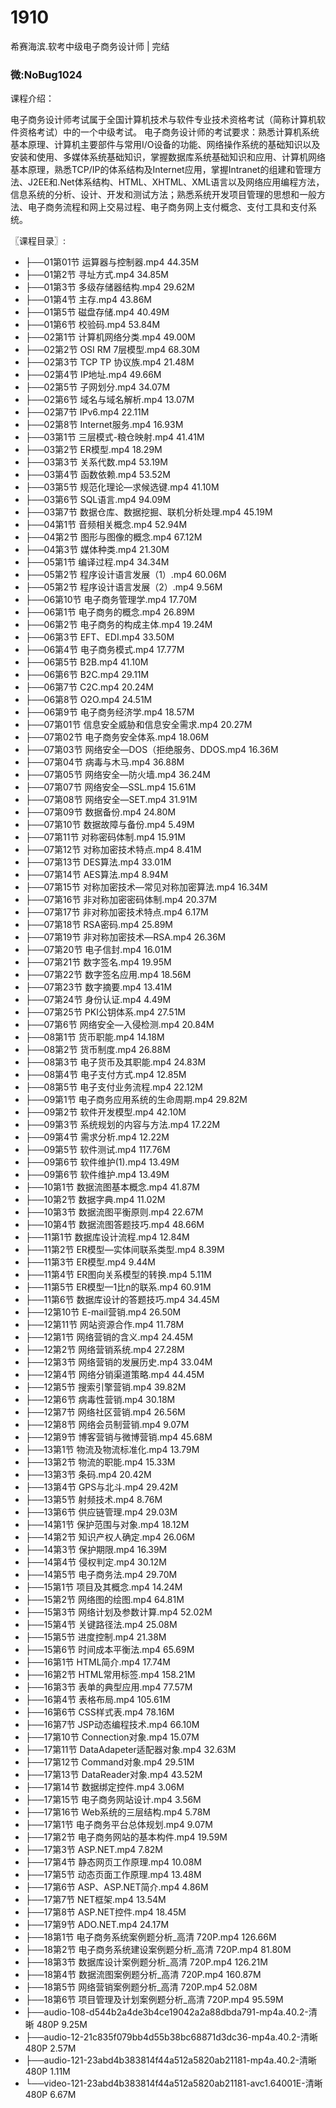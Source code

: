 # 1910
希赛海滨.软考中级电子商务设计师 | 完结
### 微:NoBug1024 


课程介绍：

电子商务设计师考试属于全国计算机技术与软件专业技术资格考试（简称计算机软件资格考试）中的一个中级考试。
电子商务设计师的考试要求：熟悉计算机系统基本原理、计算机主要部件与常用I/O设备的功能、网络操作系统的基础知识以及安装和使用、多媒体系统基础知识，掌握数据库系统基础知识和应用、计算机网络基本原理，熟悉TCP/IP的体系结构及Internet应用，掌握Intranet的组建和管理方法、J2EE和.Net体系结构、HTML、XHTML、XML语言以及网络应用编程方法，信息系统的分析、设计、开发和测试方法；熟悉系统开发项目管理的思想和一般方法、电子商务流程和网上交易过程、电子商务网上支付概念、支付工具和支付系统。

〖课程目录〗:

- ├──01第01节 运算器与控制器.mp4  44.35M
- ├──01第2节 寻址方式.mp4  34.85M
- ├──01第3节 多级存储器结构.mp4  29.62M
- ├──01第4节 主存.mp4  43.86M
- ├──01第5节 磁盘存储.mp4  40.49M
- ├──01第6节 校验码.mp4  53.84M
- ├──02第1节 计算机网络分类.mp4  49.00M
- ├──02第2节 OSI RM 7层模型.mp4  68.30M
- ├──02第3节 TCP TP 协议族.mp4  21.48M
- ├──02第4节 IP地址.mp4  49.66M
- ├──02第5节 子网划分.mp4  34.07M
- ├──02第6节 域名与域名解析.mp4  13.07M
- ├──02第7节 IPv6.mp4  22.11M
- ├──02第8节 Internet服务.mp4  16.93M
- ├──03第1节 三层模式-粮仓映射.mp4  41.41M
- ├──03第2节 ER模型.mp4  18.29M
- ├──03第3节 关系代数.mp4  53.19M
- ├──03第4节 函数依赖.mp4  53.52M
- ├──03第5节 规范化理论—求候选键.mp4  41.10M
- ├──03第6节 SQL语言.mp4  94.09M
- ├──03第7节 数据仓库、数据挖掘、联机分析处理.mp4  45.19M
- ├──04第1节 音频相关概念.mp4  52.94M
- ├──04第2节 图形与图像的概念.mp4  67.12M
- ├──04第3节 媒体种类.mp4  21.30M
- ├──05第1节 编译过程.mp4  34.34M
- ├──05第2节 程序设计语言发展（1）.mp4  60.06M
- ├──05第2节 程序设计语言发展（2）.mp4  9.56M
- ├──06第10节 电子商务管理学.mp4  17.70M
- ├──06第1节 电子商务的概念.mp4  26.89M
- ├──06第2节 电子商务的构成主体.mp4  19.24M
- ├──06第3节 EFT、EDI.mp4  33.50M
- ├──06第4节 电子商务模式.mp4  17.77M
- ├──06第5节 B2B.mp4  41.10M
- ├──06第6节 B2C.mp4  29.11M
- ├──06第7节 C2C.mp4  20.24M
- ├──06第8节 O2O.mp4  24.51M
- ├──06第9节 电子商务经济学.mp4  18.57M
- ├──07第01节 信息安全威胁和信息安全需求.mp4  20.27M
- ├──07第02节 电子商务安全体系.mp4  18.06M
- ├──07第03节 网络安全—DOS（拒绝服务、DDOS.mp4  16.36M
- ├──07第04节 病毒与木马.mp4  36.88M
- ├──07第05节 网络安全—防火墙.mp4  36.24M
- ├──07第07节 网络安全—SSL.mp4  15.61M
- ├──07第08节 网络安全—SET.mp4  31.91M
- ├──07第09节 数据备份.mp4  24.80M
- ├──07第10节 数据故障与备份.mp4  5.49M
- ├──07第11节 对称密码体制.mp4  15.91M
- ├──07第12节 对称加密技术特点.mp4  8.41M
- ├──07第13节 DES算法.mp4  33.01M
- ├──07第14节 AES算法.mp4  8.94M
- ├──07第15节 对称加密技术—常见对称加密算法.mp4  16.34M
- ├──07第16节 非对称加密密码体制.mp4  20.37M
- ├──07第17节 非对称加密技术特点.mp4  6.17M
- ├──07第18节 RSA密码.mp4  25.89M
- ├──07第19节 非对称加密技术—RSA.mp4  26.36M
- ├──07第20节 电子信封.mp4  16.01M
- ├──07第21节 数字签名.mp4  19.95M
- ├──07第22节 数字签名应用.mp4  18.56M
- ├──07第23节 数字摘要.mp4  13.41M
- ├──07第24节 身份认证.mp4  4.49M
- ├──07第25节 PKI公钥体系.mp4  27.51M
- ├──07第6节 网络安全—入侵检测.mp4  20.84M
- ├──08第1节 货币职能.mp4  14.18M
- ├──08第2节 货币制度.mp4  26.88M
- ├──08第3节 电子货币及其职能.mp4  24.83M
- ├──08第4节 电子支付方式.mp4  12.85M
- ├──08第5节 电子支付业务流程.mp4  22.12M
- ├──09第1节 电子商务应用系统的生命周期.mp4  29.82M
- ├──09第2节 软件开发模型.mp4  42.10M
- ├──09第3节 系统规划的内容与方法.mp4  17.22M
- ├──09第4节 需求分析.mp4  12.22M
- ├──09第5节 软件测试.mp4  117.76M
- ├──09第6节 软件维护(1).mp4  13.49M
- ├──09第6节 软件维护.mp4  13.49M
- ├──10第1节 数据流图基本概念.mp4  41.87M
- ├──10第2节 数据字典.mp4  11.02M
- ├──10第3节 数据流图平衡原则.mp4  22.67M
- ├──10第4节 数据流图答题技巧.mp4  48.66M
- ├──11第1节 数据库设计流程.mp4  12.84M
- ├──11第2节 ER模型—实体间联系类型.mp4  8.39M
- ├──11第3节 ER模型.mp4  9.44M
- ├──11第4节 ER图向关系模型的转换.mp4  5.11M
- ├──11第5节 ER模型—1比n的联系.mp4  60.91M
- ├──11第6节 数据库设计的答题技巧.mp4  34.45M
- ├──12第10节 E-mail营销.mp4  26.50M
- ├──12第11节 网站资源合作.mp4  11.78M
- ├──12第1节 网络营销的含义.mp4  24.45M
- ├──12第2节 网络营销系统.mp4  27.28M
- ├──12第3节 网络营销的发展历史.mp4  33.04M
- ├──12第4节 网络分销渠道策略.mp4  44.45M
- ├──12第5节 搜索引擎营销.mp4  39.82M
- ├──12第6节 病毒性营销.mp4  30.18M
- ├──12第7节 网络社区营销.mp4  26.56M
- ├──12第8节 网络会员制营销.mp4  9.07M
- ├──12第9节 博客营销与微博营销.mp4  45.68M
- ├──13第1节 物流及物流标准化.mp4  13.79M
- ├──13第2节 物流的职能.mp4  15.33M
- ├──13第3节 条码.mp4  20.42M
- ├──13第4节 GPS与北斗.mp4  29.42M
- ├──13第5节 射频技术.mp4  8.76M
- ├──13第6节 供应链管理.mp4  29.03M
- ├──14第1节 保护范围与对象.mp4  18.12M
- ├──14第2节 知识产权人确定.mp4  26.06M
- ├──14第3节 保护期限.mp4  16.39M
- ├──14第4节 侵权判定.mp4  30.12M
- ├──14第5节 电子商务法.mp4  29.70M
- ├──15第1节 项目及其概念.mp4  14.24M
- ├──15第2节 网络图的绘图.mp4  64.81M
- ├──15第3节 网络计划及参数计算.mp4  52.02M
- ├──15第4节 关键路径法.mp4  25.08M
- ├──15第5节 进度控制.mp4  21.38M
- ├──15第6节 时间成本平衡法.mp4  65.69M
- ├──16第1节 HTML简介.mp4  17.74M
- ├──16第2节 HTML常用标签.mp4  158.21M
- ├──16第3节 表单的典型应用.mp4  77.57M
- ├──16第4节 表格布局.mp4  105.61M
- ├──16第6节 CSS样式表.mp4  78.16M
- ├──16第7节 JSP动态编程技术.mp4  66.10M
- ├──17第10节 Connection对象.mp4  15.07M
- ├──17第11节 DataAdapeter适配器对象.mp4  32.63M
- ├──17第12节 Command对象.mp4  29.51M
- ├──17第13节 DataReader对象.mp4  43.52M
- ├──17第14节 数据绑定控件.mp4  3.06M
- ├──17第15节 电子商务网站设计.mp4  3.56M
- ├──17第16节 Web系统的三层结构.mp4  5.78M
- ├──17第1节 电子商务平台总体规划.mp4  9.07M
- ├──17第2节 电子商务网站的基本构件.mp4  19.59M
- ├──17第3节 ASP.NET.mp4  7.82M
- ├──17第4节 静态网页工作原理.mp4  10.08M
- ├──17第5节 动态页面工作原理.mp4  13.48M
- ├──17第6节 ASP、ASP.NET简介.mp4  4.86M
- ├──17第7节 NET框架.mp4  13.54M
- ├──17第8节 ASP.NET控件.mp4  18.45M
- ├──17第9节 ADO.NET.mp4  24.17M
- ├──18第1节 电子商务系统案例题分析_高清 720P.mp4  126.66M
- ├──18第2节 电子商务系统建设案例题分析_高清 720P.mp4  81.80M
- ├──18第3节 数据库设计案例题分析_高清 720P.mp4  126.21M
- ├──18第4节 数据流图案例题分析_高清 720P.mp4  160.87M
- ├──18第5节 网络营销案例题分析_高清 720P.mp4  52.08M
- ├──18第6节 项目管理及计划案例题分析_高清 720P.mp4  95.59M
- ├──audio-108-d544b2a4de3b4ce19042a2a88dbda791-mp4a.40.2-清晰 480P  9.25M
- ├──audio-12-21c835f079bb4d55b38bc68871d3dc36-mp4a.40.2-清晰 480P  2.57M
- ├──audio-121-23abd4b383814f44a512a5820ab21181-mp4a.40.2-清晰 480P  1.11M
- └──video-121-23abd4b383814f44a512a5820ab21181-avc1.64001E-清晰 480P  6.67M
